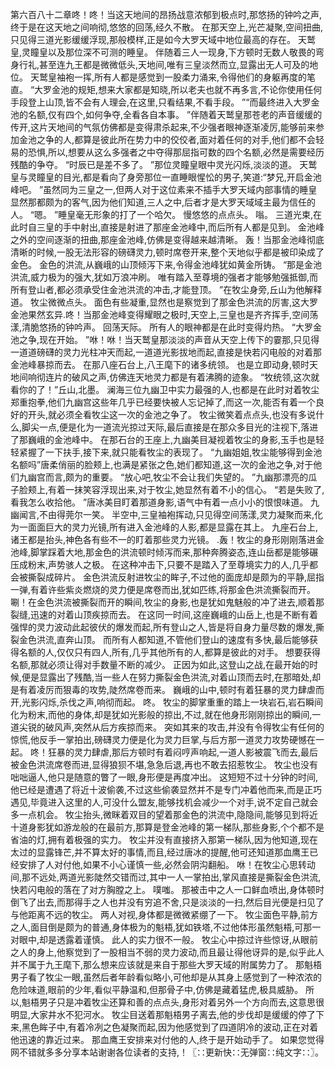第六百八十二章咚！咚！当这天地间的昂扬战意浓郁到极点时,那悠扬的钟吟之声,终于是在这天地之间响彻,悠悠的回荡,经久不散。
在那天空上,光芒凝聚,空间扭曲,只见得三道光影缓缓浮现,那般模样,正是如今大罗天域中地位最高的存在。
天鹫皇,灵瞳皇以及那位深不可测的睡皇。
伴随着三人一现身,下方顿时无数人敬畏的弯身行礼,甚至连九王都是微微低头,天地间,唯有三皇淡然而立,显露出无人可及的地位。
天鹫皇袖袍一挥,所有人都是感觉到一股柔力涌来,令得他们的身躯再度的笔直。
“大罗金池的规矩,想来大家都是知晓,所以老夫也就不再多言,不论你使用任何手段登上山顶,皆不会有人理会,在这里,只看结果,不看手段。
”“而最终进入大罗金池的名额,仅有四个,如何争夺,全看各自本事。
”伴随着天鹫皇那苍老的声音缓缓的传开,这片天地间的气氛仿佛都是变得肃杀起来,不少强者眼神逐渐凌厉,能够前来参加金池之争的人,都算是彼此所在势力中的佼佼者,面对着任何的对手,他们都不会轻易的恐惧,所以,想要从这么多强者之中夺得那屈指可数的四个名额,必然是需要经历残酷的争夺。
“时辰已是差不多了。
”那位灵瞳皇眼中灵光闪烁,淡淡的道。
天鹫皇与灵瞳皇的目光,都是看向了身旁那位一直睡眼惺忪的男子,笑道:“梦兄,开启金池峰吧。
”虽然同为三皇之一,但两人对于这位素来不插手大罗天域内部事情的睡皇显然那都颇为的客气,因为他们知道,三人之中,后者才是大罗天域域主最为信任的人。
“嗯。
”睡皇毫无形象的打了一个哈欠。
慢悠悠的点点头。
嗡。
三道光束,在此时自三皇的手中射出,直接是射进了那座金池峰中,而后所有人都是见到。
金池峰之外的空间逐渐的扭曲,那座金池峰,仿佛是变得越来越清晰。
轰！当那金池峰彻底清晰的时候,一股无法形容的磅礴灵力,顿时席卷开来,整个天地似乎都是被印染成了金色。
金色的洪流,从巍峨的山顶倾泻下来,令得金池峰犹如黄金所铸。
“那是金池洪流,威力极为的强大,犹如万浪冲刷。
唯有踏入至尊境的强者才能够勉强抵御,而所有登山者,都必须承受住金池洪流的冲击,才能登顶。
”在牧尘身旁,丘山为他解释道。
牧尘微微点头。
面色有些凝重,显然也是察觉到了那金色洪流的厉害,这大罗金池果然玄异.咚！当那金池峰变得耀眼之极时,天空上,三皇也是齐齐挥手,空间荡漾,清脆悠扬的钟吟声。
回荡天际。
所有人的眼神都是在此时变得灼热。
“大罗金池之争,现在开始。
”咻！咻！当天鹫皇那淡淡的声音从天空上传下的霎那,只见得一道道磅礴的灵力光柱冲天而起,一道道光影拔地而起,直接是快若闪电般的对着那金池峰暴掠而去。
在那八座石台上,八王麾下的诸多统领。
也是立即动身,顿时天地间响彻连片的破风之声,仿佛连天地灵力都是有着沸腾的迹象。
“牧统领,这次就看你的了！”丘山,北墨。
澜海三位九幽卫中实力最强的人,也都是在此时对着牧尘郑重抱拳,他们九幽宫这些年几乎已经要快被人忘记掉了,而这一次,能否有着一个良好的开头,就必须全看牧尘这一次的金池之争了。
牧尘微笑着点点头,也没有多说什么,脚尖一点,便是化为一道流光掠过天际,最后直接是在那众多目光的注视下,落进了那巍峨的金池峰中。
在那石台的王座上,九幽美目凝视着牧尘的身影,玉手也是轻轻紧握了一下扶手,接下来,就只能看牧尘的表现了。
“九幽姐姐,牧尘能够得到金池名额吗”唐柔俏丽的脸颊上,也满是紧张之色,她们都知道,这一次的金池之争,对于他们九幽宫而言,颇为的重要。
“放心吧,牧尘不会让我们失望的。
”九幽那漂亮的瓜子脸颊上,有着一抹笑容浮现出来,对于牧尘,她显然有着不小的信心。
“若是失败了,看我怎么收拾他。
”唐冰美目盯着那道身影,语气中有着一点小小的恨恨味道。
九幽闻言,不由得莞尔一笑。
半空中,三皇袖袍挥动,只见得空间荡漾,灵力凝聚而来,化为一面面巨大的灵力光镜,所有进入金池峰的人影,都是显露在其上。
九座石台上,诸王都是抬头,神色各有些不一的盯着那些灵力光镜。
.轰！牧尘的身形刚刚落进金池峰,脚掌踩着大地,那金色的洪流顿时倾泻而来,那种奔腾姿态,连山岳都是能够碾压成粉末,声势骇人之极。
在这种冲击下,只要不是踏入了至尊境实力的人,几乎都会被撕裂成碎片。
金色洪流反射进牧尘的眸子,不过他的面庞却是颇为的平静,屈指一弹,有着许些紫炎燃烧的灵力便是席卷而出,犹如匹练,将那金色洪流撕裂而开。
唰！在金色洪流被撕裂而开的瞬间,牧尘的身影,也是犹如鬼魅般的冲了进去,顺着那裂缝,迅速的对着山顶疾掠而去。
在这同一时间,这座巍峨的山岳上,也是不断有着强悍的灵力波动此起彼伏的爆发而起,所有登山之人,皆是将自身力量尽数的爆发,撕裂金色洪流,直奔山顶。
而所有人都知道,不管他们登山的速度有多快,最后能够获得名额的人,仅仅只有四人,所有,几乎其他所有的人,都算是彼此的对手。
想要获得名额,那就必须让得对手数量不断的减少。
正因为如此,这登山之战,在最开始的时候,便是显露出了残酷,当一些人在努力撕裂金色洪流,对着山顶而去时,在那暗处,却是有着凌厉而狠毒的攻势,陡然席卷而来。
巍峨的山中,顿时有着狂暴的灵力肆虐而开,光影闪烁,杀伐之声,响彻而起。
咚。
牧尘的脚掌重重的踏上一块岩石,岩石瞬间化为粉末,而他的身体,却是犹如光影般的掠出,不过,就在他身形刚刚掠出的瞬间,一道尖锐的破风声,突然从后方疾掠而来。
突如其来的攻击,并没有令得牧尘有任何的惊慌,他反手一掌拍出,磅礴灵力便是化为灵力巨掌,与后方那一道灵力攻势硬憾在一起。
咚！狂暴的灵力肆虐,那后方顿时有着闷哼声响起,一道人影被震飞而去,最后被金色洪流席卷而进,显得狼狈不堪,急急后退,再也不敢去招惹牧尘。
牧尘也没有咄咄逼人,他只是随意的瞥了一眼,身形便是再度冲出。
这短短不过十分钟的时间,他已经是遭遇了将近十波偷袭,不过这些偷袭显然并不是专门冲着他而来,而是正巧遇见,毕竟进入这里的人,可没什么盟友,能够找机会减少一个对手,说不定自己就会多一点机会。
牧尘抬头,微眯着双目的望着那金色的洪流中,隐隐间,能够见到将近十道身影犹如游龙般的在最前方,那算是登金池峰的第一梯队,那些身影,个个都不是省油的灯,拥有着极强的实力。
牧尘并没有直接挤入那第一梯队,因为他知道,现在太过的显露锋芒,并不算太好的事情,而且,经过唐冰的提醒,他可还知道那血鹰王已经安排了人对付他,如果不小心谨慎一些,必然会阴沟翻船。
咻！在牧尘心思转动间,那不远处,两道光影陡然交错而过,其中一人一掌拍出,掌风直接是撕裂金色洪流,快若闪电般的落在了对方胸膛之上。
噗嗤。
那被击中之人一口鲜血喷出,身体顿时倒飞了出去,而那得手之人也并没有穷追不舍,只是淡淡的一扫,然后目光便是扫见了与他距离不远的牧尘。
两人对视,身体都是微微紧绷了一下。
牧尘面色平静,前方之人,面目倒是颇为的普通,身体极为的魁梧,犹如铁塔,不过他体形虽然魁梧,可那一对眼中,却是透露着谨慎。
此人的实力很不一般。
牧尘心中掠过许些惊讶,从眼前之人的身上,他察觉到了一股相当不弱的灵力波动,而且最让得他讶异的是,似乎此人并不属于九王麾下,那么想来应该就是来自于那些大罗天域的附属势力了。
那魁梧男子看了牧尘一眼,虽然后者年龄看似略小,可他却是从其身上感觉到了一种浓浓的危险味道,眼前的少年,看似平静温和,但那骨子中,仿佛是藏着猛虎,极具威胁。
所以,魁梧男子只是冲着牧尘还算和善的点点头,身形对着另外一个方向而去,这意思很明显,大家井水不犯河水。
牧尘目送着那魁梧男子离去,他的步伐却是缓缓的停了下来,黑色眸子中,有着冷冽之色凝聚而起,因为他感觉到了四道阴冷的波动,正在对着他迅速的靠近过来。
那血鹰王安排来对付他的人,终于是开始动手了。
如果您觉得网不错就多多分享本站谢谢各位读者的支持,！〖∷更新快∷无弹窗∷纯文字∷〗。
